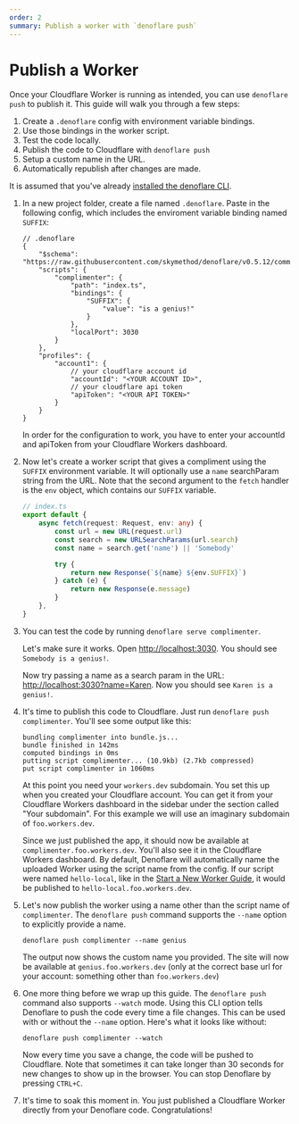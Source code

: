 ```yaml
---
order: 2
summary: Publish a worker with `denoflare push`
---
```


# Publish a Worker

Once your Cloudflare Worker is running as intended, you can use `denoflare push` to publish it.  This guide will
walk you through a few steps:

1. Create a `.denoflare` config with environment variable bindings.
2. Use those bindings in the worker script.
3. Test the code locally.
4. Publish the code to Cloudflare with `denoflare push`
5. Setup a custom name in the URL.
6. Automatically republish after changes are made.

It is assumed that you've already [installed the denoflare CLI](/cli).

1. In a new project folder, create a file named `.denoflare`. Paste in the following config, which includes the
enviroment variable binding named `SUFFIX`:

    ```jsonc
    // .denoflare
    {
        "$schema": "https://raw.githubusercontent.com/skymethod/denoflare/v0.5.12/common/config.schema.json",
        "scripts": {
            "complimenter": {
                "path": "index.ts",
                "bindings": {
                    "SUFFIX": {
                        "value": "is a genius!"
                    }
                },
                "localPort": 3030
            }
        },
        "profiles": {
            "account1": {
                // your cloudflare account id
                "accountId": "<YOUR ACCOUNT ID>",
                // your cloudflare api token
                "apiToken": "<YOUR API TOKEN>"
            }
        }
    }
    ```

    In order for the configuration to work, you have to enter your accountId and apiToken from your Cloudflare Workers dashboard.

2. Now let's create a worker script that gives a compliment using the `SUFFIX` environment variable. It will optionally use
   a `name` searchParam string from the URL.  Note that the second argument to the `fetch` handler is the `env` object, which
   contains our `SUFFIX` variable.

    ```ts
    // index.ts
    export default {
        async fetch(request: Request, env: any) {
            const url = new URL(request.url)
            const search = new URLSearchParams(url.search)
            const name = search.get('name') || 'Somebody'

            try {
                return new Response(`${name} ${env.SUFFIX}`)
            } catch (e) {
                return new Response(e.message)
            }
        },
    }
    ```

3. You can test the code by running `denoflare serve complimenter`.

    Let's make sure it works.  Open [http://localhost:3030](http://localhost:3030).  You should see `Somebody is a genius!`.

    Now try passing a name as a search param in the URL: [http://localhost:3030?name=Karen](http://localhost:3030?name=Karen).
    Now you should see `Karen is a genius!`.

4. It's time to publish this code to Cloudflare. Just run `denoflare push complimenter`.  You'll see some output like this:

   ```
   bundling complimenter into bundle.js...
   bundle finished in 142ms
   computed bindings in 0ms
   putting script complimenter... (10.9kb) (2.7kb compressed)
   put script complimenter in 1060ms
   ```

   At this point you need your `workers.dev` subdomain. You set this up when you created your Cloudflare account. You can get it from
   your Cloudflare Workers dashboard in the sidebar under the section called "Your subdomain".  For this example we will use an
   imaginary subdomain of `foo.workers.dev`.

   Since we just published the app, it should now be available at `complimenter.foo.workers.dev`.  You'll also see it in the
   Cloudflare Workers dashboard. By default, Denoflare will automatically name the uploaded Worker using the script name from the
   config.  If our script were named `hello-local`, like in the [Start a New Worker Guide](/guides/serve), it would be published to
   `hello-local.foo.workers.dev`.

5. Let's now publish the worker using a name other than the script name of `complimenter`.  The `denoflare push` command supports the
`--name` option to explicitly provide a name.

   ```
   denoflare push complimenter --name genius
   ```

   The output now shows the custom name you provided.  The site will now be available at `genius.foo.workers.dev` (only at the correct
   base url for your account: something other than `foo.workers.dev`)

6. One more thing before we wrap up this guide. The `denoflare push` command also supports `--watch` mode.  Using this CLI option tells
Denoflare to push the code every time a file changes.  This can be used with or without the `--name` option.  Here's what it looks like
without:

   ```
   denoflare push complimenter --watch
   ```

   Now every time you save a change, the code will be pushed to Cloudflare.  Note that sometimes it can take longer than 30 seconds for
   new changes to show up in the browser.  You can stop Denoflare by pressing `CTRL+C`.

7. It's time to soak this moment in.  You just published a Cloudflare Worker directly from your Denoflare code. Congratulations!
